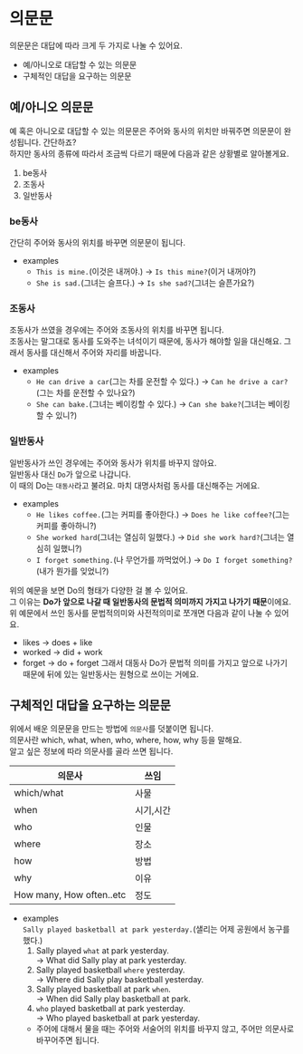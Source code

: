 # 의문문
의문문은 대답에 따라 크게 두 가지로 나눌 수 있어요.
- 예/아니오로 대답할 수 있는 의문문
- 구체적인 대답을 요구하는 의문문

## 예/아니오 의문문
예 혹은 아니오로 대답할 수 있는 의문문은 주어와 동사의 위치만 바꿔주면 의문문이 완성됩니다. 간단하죠?<br/>
하지만 동사의 종류에 따라서 조금씩 다르기 때문에 다음과 같은 상황별로 알아볼게요.
1. be동사
1. 조동사
1. 일반동사
### be동사
간단히 주어와 동사의 위치를 바꾸면 의문문이 됩니다.<br/>
- examples
  - `This is mine.`(이것은 내꺼야.) &rarr; `Is this mine?`(이거 내꺼야?)
  - `She is sad.`(그녀는 슬프다.) &rarr; `Is she sad?`(그녀는 슬픈가요?)

### 조동사
조동사가 쓰였을 경우에는 주어와 조동사의 위치를 바꾸면 됩니다.<br/>
조동사는 말그대로 동사를 도와주는 녀석이기 때문에, 동사가 해야할 일을 대신해요. 그래서 동사를 대신해서 주어와 자리를 바꿉니다.<br>
- examples
  - `He can drive a car`(그는 차를 운전할 수 있다.) &rarr; `Can he drive a car?`(그는 차를 운전할 수 있나요?)
  - `She can bake.`(그녀는 베이킹할 수 있다.) &rarr; `Can she bake?`(그녀는 베이킹할 수 있니?)

### 일반동사
일반동사가 쓰인 경우에는 주어와 동사가 위치를 바꾸지 않아요.<br>
일반동사 대신 `Do`가 앞으로 나갑니다.<br>
이 때의 Do는 `대동사`라고 불려요. 마치 대명사처럼 동사를 대신해주는 거에요.

- examples
  - `He likes coffee.`(그는 커피를 좋아한다.) &rarr; `Does he like coffee?`(그는 커피를 좋아하니?)
  - `She worked hard`(그녀는 열심히 일했다.) &rarr; `Did she work hard?`(그녀는 열심히 일했니?)
  - `I forget something.`(나 무언가를 까먹었어.) &rarr; `Do I forget something?`(내가 뭔가를 잊었니?)

위의 예문을 보면 Do의 형태가 다양한 걸 볼 수 있어요.<br>
그 이유는 **Do가 앞으로 나갈 때 일반동사의 문법적 의미까지 가지고 나가기 때문**이에요.<br>
위 예문에서 쓰인 동사를 문법적의미와 사전적의미로 쪼개면 다음과 같이 나눌 수 있어요.
- likes &rarr; does + like
- worked &rarr; did + work
- forget &rarr; do + forget
그래서 대동사 Do가 문법적 의미를 가지고 앞으로 나가기 때문에 뒤에 있는 일반동사는 원형으로 쓰이는 거에요.

## 구체적인 대답을 요구하는 의문문
위에서 배운 의문문을 만드는 방법에 `의문사`를 덧붙이면 됩니다.<br>
의문사란 which, what, when, who, where, how, why 등을 말해요.<br>
알고 싶은 정보에 따라 의문사를 골라 쓰면 됩니다.<br>

|의문사|쓰임|
|------|------|
which/what|사물
when|시기,시간
who|인물
where|장소
how|방법
why|이유
How many, How often..etc|정도

- examples<br>
`Sally played basketball at park yesterday.`(샐리는 어제 공원에서 농구를 했다.)
  1. Sally played `what` at park yesterday.<br>
    &rarr; What did Sally play at park yesterday.
  1. Sally played basketball `where` yesterday.<br>
    &rarr; Where did Sally play basketball yesterday.
  1. Sally played basketball at park `when`.<br>
    &rarr; When did Sally play basketball at park.
  1. `who` played basketball at park yesterday.<br>
    &rarr; Who played basketball at park yesterday.
    - 주어에 대해서 물을 때는 주어와 서술어의 위치를 바꾸지 않고, 주어만 의문사로 바꾸어주면 됩니다.


